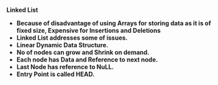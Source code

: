 <b>Linked List<b>
- Because of disadvantage of using Arrays for storing data as it is of fixed size, Expensive for Insertions and Deletions
- Linked List addresses some of issues.
- Linear Dynamic Data Structure.
- No of nodes can grow and Shrink on demand.
- Each node has Data and Reference to next node.
- Last Node has reference to NuLL.
- Entry Point is called HEAD.
